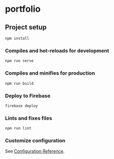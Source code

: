 # portfolio

## Project setup

```
npm install
```

### Compiles and hot-reloads for development

```
npm run serve
```

### Compiles and minifies for production

```
npm run build
```

### Deploy to Firebase

```
firebase deploy
```

### Lints and fixes files

```
npm run lint
```

### Customize configuration

See [Configuration Reference](https://cli.vuejs.org/config/).
